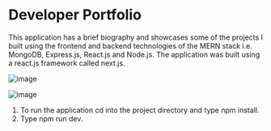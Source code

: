 # Developer Portfolio

This application has a brief biography and showcases some of the projects I built using the frontend and backend technologies of the MERN stack i.e. MongoDB, Express.js, React.js and Node.js.
The application was built using a react.js framework called next.js.

![image](https://github.com/johnnyd81/my-portfolio/assets/95863021/ab581ec7-52b1-47c6-a9e1-0db1571e2334)

![image](https://github.com/johnnyd81/my-portfolio/assets/95863021/9e7401f6-6938-4b9c-8538-649284bcccf0)

1. To run the application cd into the project directory and type npm install.
2. Type npm run dev.

